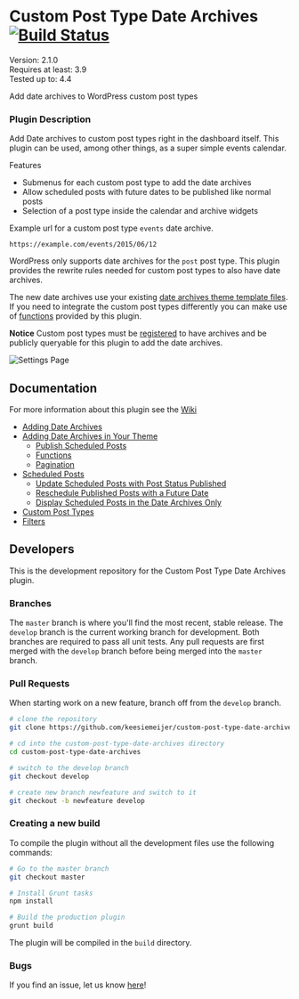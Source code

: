 # Custom Post Type Date Archives [![Build Status](https://travis-ci.org/keesiemeijer/custom-post-type-date-archives.svg?branch=develop)](http://travis-ci.org/keesiemeijer/custom-post-type-date-archives) #

Version:           2.1.0  
Requires at least: 3.9  
Tested up to:      4.4  

Add date archives to WordPress custom post types

### Plugin Description
Add Date archives to custom post types right in the dashboard itself. This plugin can be used, among other things, as a super simple events calendar.

Features
* Submenus for each custom post type to add the date archives
* Allow scheduled posts with future dates to be published like normal posts
* Selection of a post type inside the calendar and archive widgets

Example url for a custom post type `events` date archive.
```
https://example.com/events/2015/06/12
```

WordPress only supports date archives for the `post` post type. This plugin provides the rewrite rules needed for custom post types to also have date archives.

The new date archives use your existing [date archives theme template files](https://developer.wordpress.org/themes/basics/template-hierarchy/#date). If you need to integrate the custom post types differently you can make use of [functions](https://github.com/keesiemeijer/custom-post-type-date-archives/wiki/Functions) provided by this plugin.

**Notice** Custom post types must be [registered](https://github.com/keesiemeijer/custom-post-type-date-archives/wiki/Custom-Post-Types) to have archives and be publicly queryable for this plugin to add the date archives.

![Settings Page](/../screenshots/screenshot-1.png?raw=true)

## Documentation
For more information about this plugin see the [Wiki](https://github.com/keesiemeijer/custom-post-type-date-archives/wiki)

* [Adding Date Archives](https://github.com/keesiemeijer/custom-post-type-date-archives/wiki/Adding-Date-Archives)
* [Adding Date Archives in Your Theme](https://github.com/keesiemeijer/custom-post-type-date-archives/wiki/Adding-Date-Archives-in-Your-Theme)
  * [Publish Scheduled Posts](https://github.com/keesiemeijer/custom-post-type-date-archives/wiki/Adding-Date-Archives-in-Your-Theme#publish-scheduled-posts)
  * [Functions](https://github.com/keesiemeijer/custom-post-type-date-archives/wiki/Functions)
  * [Pagination](https://github.com/keesiemeijer/custom-post-type-date-archives/wiki/Pagination)
* [Scheduled Posts](https://github.com/keesiemeijer/custom-post-type-date-archives/wiki/Scheduled-Posts)
  * [Update Scheduled Posts with Post Status Published](https://github.com/keesiemeijer/custom-post-type-date-archives/wiki/Scheduled-Posts#update-scheduled-posts-with-post-status-published)
  * [Reschedule Published Posts with a Future Date](https://github.com/keesiemeijer/custom-post-type-date-archives/wiki/Scheduled-Posts#reschedule-published-posts-with-a-future-date)
  * [Display Scheduled Posts in the Date Archives Only](https://github.com/keesiemeijer/custom-post-type-date-archives/wiki/Scheduled-Posts#display-scheduled-posts-in-the-date-archives-only)
* [Custom Post Types](https://github.com/keesiemeijer/custom-post-type-date-archives/wiki/Custom-Post-Types)
* [Filters](https://github.com/keesiemeijer/custom-post-type-date-archives/wiki/Filters)

## Developers
This is the development repository for the Custom Post Type Date Archives plugin.

### Branches
The `master` branch is where you'll find the most recent, stable release.
The `develop` branch is the current working branch for development. Both branches are required to pass all unit tests. Any pull requests are first merged with the `develop` branch before being merged into the `master` branch.

### Pull Requests
When starting work on a new feature, branch off from the `develop` branch.
```bash
# clone the repository
git clone https://github.com/keesiemeijer/custom-post-type-date-archives.git

# cd into the custom-post-type-date-archives directory
cd custom-post-type-date-archives

# switch to the develop branch
git checkout develop

# create new branch newfeature and switch to it
git checkout -b newfeature develop
```

### Creating a new build
To compile the plugin without all the development files use the following commands:
```bash
# Go to the master branch
git checkout master

# Install Grunt tasks
npm install

# Build the production plugin
grunt build
```
The plugin will be compiled in the `build` directory.

### Bugs
If you find an issue, let us know [here](https://github.com/keesiemeijer/custom-post-type-date-archives/issues?state=open)!